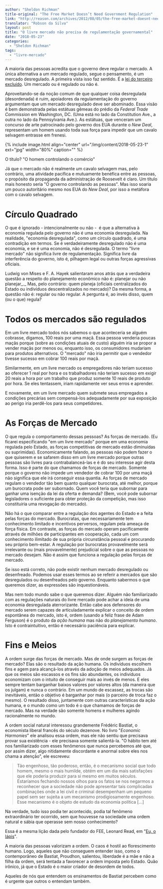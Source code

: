 ```yaml
---
author: "Sheldon Richman"
title-original: "The Free Market Doesn’t Need Government Regulation"
link: "http://reason.com/archives/2012/08/05/the-free-market-doesnt-need-government-r"
translator: "Robson da Silva"
layout: post
title: "O livre mercado não precisa de regulamentação governamental"
date: "2018-05-23"
categories:  
  - "Sheldon Richman"
tags: 
  - "livre-mercado"
---
```


A maioria das pessoas acredita que o governo deve regular o mercado. A única alternativa a um mercado regulado, segue o pensamento, é um mercado desregulado. A primeira vista isso faz sentido. É a [lei do terceiro excluído](https://pt.wikipedia.org/wiki/Lei_do_terceiro_exclu%C3%ADdo). Um mercado ou é regulado ou não é.

Aproveitando-se da noção comum de que qualquer coisa desregulada (desordenada) é ruim, apoiadores da regulamentação do governo argumentam que um mercado desregulado deve ser abominado. Essa visão é bem demonstrada pelas estátuas gêmeas do prédio da _Federal Trade Commission_ em Washington, DC. (Uma está no lado da Constitution Ave., a outra no lado da Pennsylvania Ave.). As estátuas, que venceram um concurso de arte patrocinado pelo governo dos EUA durante o _New Deal_, representam um homem usando toda sua força para impedir que um cavalo selvagem entrasse em frenesi.

{% 
  include image.html
  align="center"
  url="/img/content/2018-05-23-1"
  ext="jpg"
  width="80%"
  caption=""
%}

O título? "O homem controlando o comércio"

Já que o mercado não é realmente um cavalo selvagem mas, pelo contrário, uma atividade pacífica e mutuamente benéfica entre as pessoas, o propósito da propaganda da administração de Roosevelt é claro. Um título mais honesto seria "O governo controlando as pessoas". Mas isso soaria um pouco autoritário mesmo nos EUA do _New Deal_, por isso a metáfora com o cavalo selvagem.

# Círculo Quadrado

O que é ignorado - intencionalmente ou não -  é que a alternativa à economia regulada pelo governo não é uma economia desregulada. Na realidade, "economia desregulada", como um círculo quadrado, é uma contradição em termos. Se é verdadeiramente desregulado não é uma economia, e se é uma economia, não é desregulada. O termo "livre mercado" não significa livre de regulamentação. Significa livre da interferência do governo, isto é, pilhagem legal ou outras forças agressivas oficiais.

Ludwig von Mises e F. A. Hayek salientaram anos atrás que a verdadeira questão a respeito do planejamento econômico não é: planejar ou não planejar_._ Mas, pelo contrário: quem planeja (oficiais centralizados do Estado ou indivíduos descentralizados no mercado)? Da mesma forma, a questão não é: regular ou não regular. A pergunta é, ao invés disso, quem (ou o que) regula?

# Todos os mercados são regulados

Em um livre mercado todos nós sabemos o que aconteceria se alguém cobrasse, digamos, 100 reais por uma maçã. Essa pessoa venderia poucas maçãs porque (sobre as condições atuais de custo) alguém iria se propor a vender maçãs por menos ou, enquanto isso, os consumidores mudariam para produtos alternativos. O "mercado" não iria permitir que o vendedor tivesse sucesso em cobrar 100 reais por maçã.

Similarmente, em um livre mercado os empregadores não teriam sucesso ao oferecer 1 real por hora e os trabalhadores não teriam sucesso em exigir 20 reais a hora por um trabalho que produz somente 10 reais de produto por hora. Se eles tentassem, iriam rapidamente ver seus erros e aprender.

E novamente, em um livre mercado quem submete seus empregados a condições precárias sem compensá-los adequadamente por sua exposição ao perigo iria perdê-los para seus competidores.

# As Forças de Mercado

O que regula o comportamento dessas pessoas? As forças de mercado. (Eu ficarei especificando "em um livre mercado" porque em uma economia regulada pelo Estado, as forças competitivas de mercado estão diminuídas ou suprimidas). Economicamente falando, as pessoas não podem fazer o que quiserem e se safarem disso em um livre mercado porque outras pessoas são livres para contrabalanceá-las e é do seu interesse agir desta forma. Isso é parte do que chamamos de forças de mercado. Somente porque o governo não impede um vendedor de cobrar 100 por uma maçã não significa que ele irá conseguir essa quantia. As forças de mercado regulam o vendedor tão bem quanto qualquer burocrata, até melhor, porque um burocrata pode ser subornado. Quem você teria que subornar para ganhar uma isenção da lei da oferta e demanda? (Bem, você pode subornar legisladores o suficiente para obter proteção da competição, mas isso constituiria uma revogação do mercado).

Não há o que comparar entre a regulação dos agentes do Estado e a feita pelas forças do mercado. Burocratas, que necessariamente tem conhecimento limitado e incentivos perversos, regulam pela ameaça de força física. Em contraste, as forças do mercado operam pacificamente através de milhões de participantes em cooperação, cada um com conhecimento ilimitado de sua própria circunstância pessoal e procurando seu próprio bem-estar. A regulação por burocratas provavelmente será irrelevante ou (mais provavelmente) prejudicial sobre o que as pessoas no mercado desejam. Não é assim que funciona a regulação pelas forças de mercado.

Se isso está correto, não pode existir nenhum mercado desregulado ou desenfreado. Podemos usar esses termos ao se referir a mercados que são desregulados ou desenfreados pelo governo. Enquanto sabermos o que queremos dizer, as expressões são inquestionáveis.

Mas nem todo mundo sabe o que queremos dizer. Alguém não familiarizado com as regulações naturais do livre mercado pode achar a ideia de uma economia desregulada aterrorizante. Então cabe aos defensores do mercado serem capazes de articuladamente explicar o conceito de ordem espontânea do mercado, isto é, ordem (usando a feliz frase de Adam Ferguson) é o produto da _ação humana_ mas não do _planejamento humano_. Isto é contraintuitivo, então é necessário paciência para explicar.

# Fins e Meios

A ordem surge das forças de mercado. Mas de onde surgem as forças de mercado? Elas são o resultado da ação humana. Os indivíduos escolhem fins e agem para alcançá-los através da adoção de meios adequados. Já que os meios são escassos e os fins são abundantes, os indivíduos economizam com o intuito de conseguir mais ao invés de menos. E eles sempre tentam barganhar baixos valores por valores altos (da maneira que os julgam) e nunca o contrário. Em um mundo de escassez, as trocas são inevitáveis, então o objetivo é barganhar por mais (o parceiro de troca faz o mesmo). O resultado disso, juntamente com outras características da ação humana, e o mundo como um todo é o que chamamos de forças de mercado. Mas na verdade são somente homens e mulheres agindo racionalmente no mundo.

A ordem social natural interessou grandemente Frédéric Bastiat, o economista liberal francês do século dezenove. No livro "_Economic Harmonies_" ele analisou essa ordem, mas ele não sentiu que precisava provar sua existência - ele precisava somente salientá-la. "O hábito tem até nos familiarizado com esses fenômenos que nunca percebemos até que, por assim dizer, algo nitidamente discordante e anormal sobre eles nos chama a atenção", ele escreveu:

> Tão engenhoso, tão poderoso, então, é o mecanismo social que todo homem, mesmo o mais humilde, obtém em um dia mais satisfações que ele poderia produzir para si mesmo em muitos séculos. Estaríamos fechando nossos olhos para os fatos se nos negarmos a reconhecer que a sociedade não pode apresentar tais complicadas combinações onde a lei civil e criminal desempenham um pequeno papel sem ser sujeita a um mecanismo prodigiosamente engenhoso. Esse mecanismo é o objeto de estudo da economia política \[...\]

Na verdade, tudo isso podia ter acontecido, podia tal fenômeno extraordinário ter ocorrido, sem que houvesse na sociedade uma ordem natural e sábia que operasse sem nosso conhecimento?

Essa é a mesma lição dada pelo fundador do FEE, Leonard Read, em "[Eu, o lápis](https://youtu.be/xLCtA_Xxd_Q)".

A maioria das pessoas valorizam a ordem. O caos é hostil ao florescimento humano. Logo, aqueles que não conseguem entender isso, como o contemporâneo de Bastiat, Proudhon, salientou, liberdade é a mãe e não a filha da ordem, será tentada a favorecer a ordem imposta pelo Estado. Quão irônico, já que o Estado é o maior criador de desordem de todos.

Aqueles de nós que entendem os ensinamentos de Bastiat percebem como é urgente que outros o entendam também.
